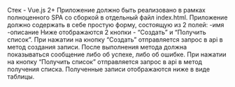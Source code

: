 Стек - Vue.js 2+
Приложение должно быть реализовано в рамках полноценного SPA со сборкой в отдельный файл index.html.
Приложение должно содержать в себе простую форму, состоящую из 2 полей:
-имя
-описание
	Ниже отображаются 2 кнопки - “Создать” и “Получить список”.
При нажатии на кнопку “Создать” отправляется запрос в api в метод создания записи. После выполнения метода должна показываться сообщение либо об успехе, либо об ошибке.
При нажатии на кнопку “Получить список” отправляется запрос в api в метод получения списка. Полученные записи отображаются ниже в виде таблицы.
